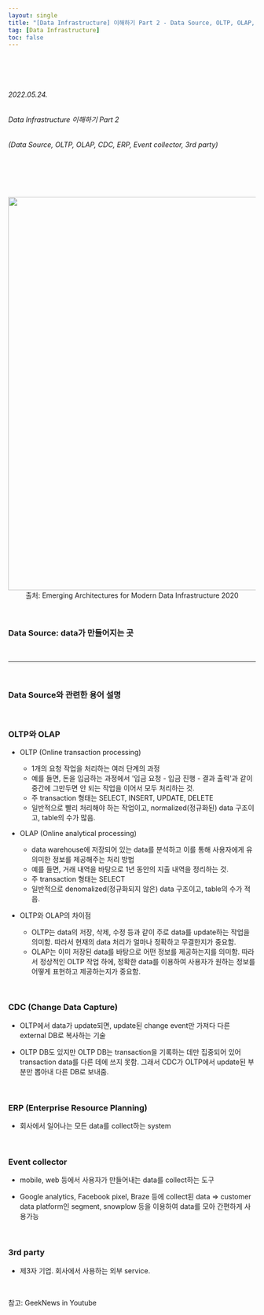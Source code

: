 ```yaml
---
layout: single
title: "[Data Infrastructure] 이해하기 Part 2 - Data Source, OLTP, OLAP, CDC, ERP, Event collector, 3rd party"
tag: [Data Infrastructure]
toc: false
---
```


<br>
<br>
<br>

###### 2022.05.24.
###### Data Infrastructure 이해하기 Part 2
###### (Data Source, OLTP, OLAP, CDC, ERP, Event collector, 3rd party)

<br>
<br>
<br>

<p align="center">
  <img src="https://img1.daumcdn.net/thumb/R1280x0/?scode=mtistory2&fname=https%3A%2F%2Fblog.kakaocdn.net%2Fdn%2Fb6QWME%2FbtrC0QGjg3M%2FKFQOjcIcMC6PixmxyoLBF1%2Fimg.jpg" width=800><br>
  출처: Emerging Architectures for Modern Data Infrastructure 2020
</p>


<br>


### Data Source: data가 만들어지는 곳


<br>


---


<br>


### Data Source와 관련한 용어 설명


<br>


### OLTP와 OLAP

- OLTP (Online transaction processing)

  * 1개의 요청 작업을 처리하는 여러 단계의 과정
  * 예를 들면, 돈을 입금하는 과정에서 '입금 요청 - 입금 진행 - 결과 출력'과 같이 중간에 그만두면 안 되는 작업을 이어서 모두 처리하는 것.
  * 주 transaction 형태는 SELECT, INSERT, UPDATE, DELETE
  * 일반적으로 빨리 처리해야 하는 작업이고, normalized(정규화된) data 구조이고, table의 수가 많음.

- OLAP (Online analytical processing)

  * data warehouse에 저장되어 있는 data를 분석하고 이를 통해 사용자에게 유의미한 정보를 제공해주는 처리 방법
  * 예를 들면, 거래 내역을 바탕으로 1년 동안의 지출 내역을 정리하는 것.
  * 주 transaction 형태는 SELECT
  * 일반적으로 denomalized(정규화되지 않은) data 구조이고, table의 수가 적음.

- OLTP와 OLAP의 차이점

  * OLTP는 data의 저장, 삭제, 수정 등과 같이 주로 data를 update하는 작업을 의미함. 따라서 현재의 data 처리가 얼마나 정확하고 무결한지가 중요함.
  * OLAP는 이미 저장된 data를 바탕으로 어떤 정보를 제공하는지를 의미함. 따라서 정상적인 OLTP 작업 하에, 정확한 data를 이용하여 사용자가 원하는 정보를 어떻게 표현하고 제공하는지가 중요함.


<br>


### CDC (Change Data Capture)

- OLTP에서 data가 update되면, update된 change event만 가져다 다른 external DB로 복사하는 기술

- OLTP DB도 있지만 OLTP DB는 transaction을 기록하는 데만 집중되어 있어 transaction data를 다른 데에 쓰지 못함. 그래서 CDC가 OLTP에서 update된 부분만 뽑아내 다른 DB로 보내줌.


<br>


### ERP (Enterprise Resource Planning)

- 회사에서 일어나는 모든 data를 collect하는 system


<br>


### Event collector

- mobile, web 등에서 사용자가 만들어내는 data를 collect하는 도구

- Google analytics, Facebook pixel, Braze 등에 collect된 data => customer data platform인 segment, snowplow 등을 이용하여 data를 모아 간편하게 사용가능


<br>


### 3rd party

- 제3자 기업. 회사에서 사용하는 외부 service.

<br>

참고: GeekNews in Youtube

